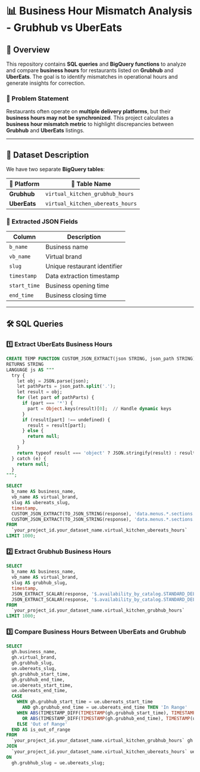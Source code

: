 # 📊 Business Hour Mismatch Analysis - Grubhub vs UberEats

## 📌 Overview
This repository contains **SQL queries** and **BigQuery functions** to analyze and compare **business hours** for restaurants listed on **Grubhub** and **UberEats**. The goal is to identify mismatches in operational hours and generate insights for correction.

### 🚀 Problem Statement
Restaurants often operate on **multiple delivery platforms**, but their **business hours may not be synchronized**. This project calculates a **business hour mismatch metric** to highlight discrepancies between **Grubhub** and **UberEats** listings.

---

## 📂 Dataset Description
We have two separate **BigQuery tables**:

| 🏬 Platform  | 📑 Table Name |
|-------------|--------------|
| **Grubhub** | `virtual_kitchen_grubhub_hours` |
| **UberEats** | `virtual_kitchen_ubereats_hours` |

### 📝 Extracted JSON Fields
| Column | Description |
|--------|-------------|
| `b_name` | Business name |
| `vb_name` | Virtual brand |
| `slug` | Unique restaurant identifier |
| `timestamp` | Data extraction timestamp |
| `start_time` | Business opening time |
| `end_time` | Business closing time |

---

## 🛠️ SQL Queries
### 1️⃣ Extract UberEats Business Hours
```sql
CREATE TEMP FUNCTION CUSTOM_JSON_EXTRACT(json STRING, json_path STRING) 
RETURNS STRING
LANGUAGE js AS """
  try {
    let obj = JSON.parse(json);
    let pathParts = json_path.split('.');
    let result = obj;
    for (let part of pathParts) {
      if (part === '*') {
        part = Object.keys(result)[0];  // Handle dynamic keys
      }
      if (result[part] !== undefined) {
        result = result[part];
      } else {
        return null;
      }
    }
    return typeof result === 'object' ? JSON.stringify(result) : result.toString();
  } catch (e) {
    return null;
  }
""";

SELECT
  b_name AS business_name,          
  vb_name AS virtual_brand,      
  slug AS ubereats_slug,              
  timestamp,                     
  CUSTOM_JSON_EXTRACT(TO_JSON_STRING(response), 'data.menus.*.sections.0.regularHours.0.startTime') AS ubereats_start_time,
  CUSTOM_JSON_EXTRACT(TO_JSON_STRING(response), 'data.menus.*.sections.0.regularHours.0.endTime') AS ubereats_end_time
FROM
  `your_project_id.your_dataset_name.virtual_kitchen_ubereats_hours`
LIMIT 1000;
```

### 2️⃣ Extract Grubhub Business Hours
```sql
SELECT
  b_name AS business_name,
  vb_name AS virtual_brand,
  slug AS grubhub_slug,
  timestamp,
  JSON_EXTRACT_SCALAR(response, '$.availability_by_catalog.STANDARD_DELIVERY.schedule_rules[0].from') AS grubhub_start_time,
  JSON_EXTRACT_SCALAR(response, '$.availability_by_catalog.STANDARD_DELIVERY.schedule_rules[0].to') AS grubhub_end_time
FROM 
  `your_project_id.your_dataset_name.virtual_kitchen_grubhub_hours`
LIMIT 1000;
```

### 3️⃣ Compare Business Hours Between UberEats and Grubhub
```sql
SELECT 
  gh.business_name,
  gh.virtual_brand,
  gh.grubhub_slug,
  ue.ubereats_slug,
  gh.grubhub_start_time,
  gh.grubhub_end_time,
  ue.ubereats_start_time,
  ue.ubereats_end_time,
  CASE 
    WHEN gh.grubhub_start_time = ue.ubereats_start_time 
      AND gh.grubhub_end_time = ue.ubereats_end_time THEN 'In Range'
    WHEN ABS(TIMESTAMP_DIFF(TIMESTAMP(gh.grubhub_start_time), TIMESTAMP(ue.ubereats_start_time), MINUTE)) > 5
      OR ABS(TIMESTAMP_DIFF(TIMESTAMP(gh.grubhub_end_time), TIMESTAMP(ue.ubereats_end_time), MINUTE)) > 5 THEN 'Out of Range with 5 mins difference'
    ELSE 'Out of Range'
  END AS is_out_of_range
FROM 
  `your_project_id.your_dataset_name.virtual_kitchen_grubhub_hours` gh
JOIN 
  `your_project_id.your_dataset_name.virtual_kitchen_ubereats_hours` ue
ON 
  gh.grubhub_slug = ue.ubereats_slug;
```





